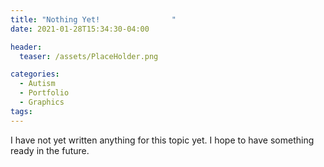 ```yaml
---
title: "Nothing Yet!				"
date: 2021-01-28T15:34:30-04:00

header:
  teaser: /assets/PlaceHolder.png

categories:
  - Autism
  - Portfolio
  - Graphics
tags:
---
```

I have not yet written anything for this topic yet. I hope to have something ready in the future.

